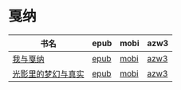 # 戛纳

| 书名 | epub | mobi | azw3 |
| --- | --- | --- | --- |
| [我与戛纳](http://ct.dalanmei.com/f/31084289-572115004-14b65b) | [epub](http://ct.dalanmei.com/f/31084289-572115004-14b65b) | [mobi](http://ct.dalanmei.com/f/31084289-571710143-e6e029) | [azw3](http://ct.dalanmei.com/f/31084289-572135607-089c01) |
| [光影里的梦幻与真实](http://ct.dalanmei.com/f/31084289-572010196-1dd05b) | [epub](http://ct.dalanmei.com/f/31084289-572010196-1dd05b) | [mobi](http://ct.dalanmei.com/f/31084289-571562819-26d8aa) | [azw3](http://ct.dalanmei.com/f/31084289-571911054-b7d7ca) |
